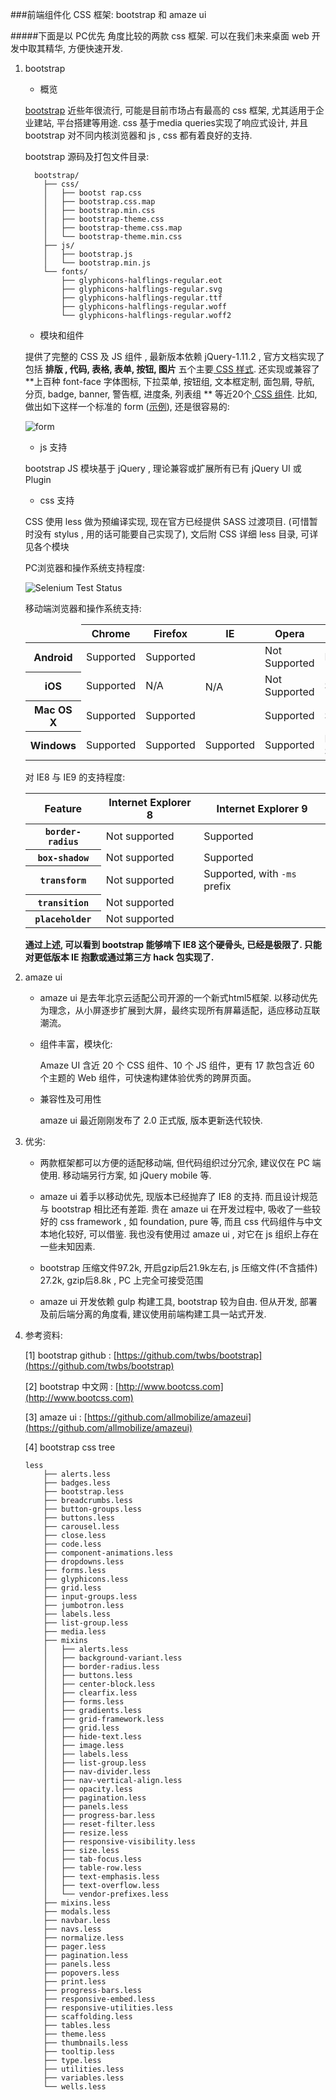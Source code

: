 ###前端组件化 CSS 框架: bootstrap 和 amaze ui

#####下面是以 PC优先 角度比较的两款 css 框架. 可以在我们未来桌面 web 开发中取其精华, 方便快速开发.

1.	bootstrap

	-	概览

	[bootstrap](http://getbootstrap.com/) 近些年很流行, 可能是目前市场占有最高的 css 框架, 尤其适用于企业建站, 平台搭建等用途. css 基于media queries实现了响应式设计, 并且 bootstrap 对不同内核浏览器和 js , css 都有着良好的支持.

	bootstrap 源码及打包文件目录:

	```
	  bootstrap/
	    ├── css/
	    │   ├── bootst rap.css
	    │   ├── bootstrap.css.map
	    │   ├── bootstrap.min.css
	    │   ├── bootstrap-theme.css
	    │   ├── bootstrap-theme.css.map
	    │   └── bootstrap-theme.min.css
	    ├── js/
	    │   ├── bootstrap.js
	    │   └── bootstrap.min.js
	    └── fonts/
	        ├── glyphicons-halflings-regular.eot
	        ├── glyphicons-halflings-regular.svg
	        ├── glyphicons-halflings-regular.ttf
	        ├── glyphicons-halflings-regular.woff
	        └── glyphicons-halflings-regular.woff2
	```

	-	模块和组件

	提供了完整的 CSS 及 JS 组件 , 最新版本依赖 jQuery-1.11.2 , 官方文档实现了包括 **排版 , 代码, 表格, 表单, 按钮, 图片** 五个主要[ CSS 样式](http://getbootstrap.com/css/). 还实现或兼容了**上百种 font-face 字体图标, 下拉菜单, 按钮组, 文本框定制, 面包屑, 导航, 分页, badge, banner, 警告框, 进度条, 列表组 ** 等近20个[ CSS 组件](http://getbootstrap.com/components/). 比如, 做出如下这样一个标准的 form ([示例](http://docs.javapk.net/jqm/demo/4.html)), 还是很容易的:

	![form](http://pic.yupoo.com/lamentchina_v/EoQEgviO/15fN9Z.jpg)

	-	js 支持

	bootstrap JS 模块基于 jQuery , 理论兼容或扩展所有已有 jQuery UI 或 Plugin

	-	css 支持

	CSS 使用 less 做为预编译实现, 现在官方已经提供 SASS 过渡项目. (可惜暂时没有 stylus , 用的话可能要自己实现了), 文后附 CSS 详细 less 目录, 可详见各个模块

	PC浏览器和操作系统支持程度:

	![Selenium Test Status](http://pic.yupoo.com/lamentchina_v/EoHr14zF/zYvlq.jpg)

	移动端浏览器和操作系统支持:

	<table class="table table-bordered table-striped"> <thead> <tr> <td></td> <th>Chrome</th> <th>Firefox</th> <th>IE</th> <th>Opera</th> <th>Safari</th> </tr> </thead> <tbody> <tr> <th>Android</th> <td class="text-success"><span class="glyphicon glyphicon-ok" aria-hidden="true"></span> Supported</td> <td class="text-success"><span class="glyphicon glyphicon-ok" aria-hidden="true"></span> Supported</td> <td class="text-muted" rowspan="3" style="vertical-align: middle;">N/A</td> <td class="text-danger"><span class="glyphicon glyphicon-remove" aria-hidden="true"></span> Not Supported</td> <td class="text-muted">N/A</td> </tr> <tr> <th scope="row">iOS</th> <td class="text-success"><span class="glyphicon glyphicon-ok" aria-hidden="true"></span> Supported</td> <td class="text-muted">N/A</td> <td class="text-danger"><span class="glyphicon glyphicon-remove" aria-hidden="true"></span> Not Supported</td> <td class="text-success"><span class="glyphicon glyphicon-ok" aria-hidden="true"></span> Supported</td> </tr> <tr> <th scope="row">Mac OS X</th> <td class="text-success"><span class="glyphicon glyphicon-ok" aria-hidden="true"></span> Supported</td> <td class="text-success"><span class="glyphicon glyphicon-ok" aria-hidden="true"></span> Supported</td> <td class="text-success"><span class="glyphicon glyphicon-ok" aria-hidden="true"></span> Supported</td> <td class="text-success"><span class="glyphicon glyphicon-ok" aria-hidden="true"></span> Supported</td> </tr> <tr> <th scope="row">Windows</th> <td class="text-success"><span class="glyphicon glyphicon-ok" aria-hidden="true"></span> Supported</td> <td class="text-success"><span class="glyphicon glyphicon-ok" aria-hidden="true"></span> Supported</td> <td class="text-success"><span class="glyphicon glyphicon-ok" aria-hidden="true"></span> Supported</td> <td class="text-success"><span class="glyphicon glyphicon-ok" aria-hidden="true"></span> Supported</td> <td class="text-danger"><span class="glyphicon glyphicon-remove" aria-hidden="true"></span> Not Supported</td> </tr> </tbody> </table>

	对 IE8 与 IE9 的支持程度:

	<table class="table table-bordered table-striped"> <thead> <tr> <th class="col-xs-4">Feature</th> <th class="col-xs-4">Internet Explorer 8</th> <th class="col-xs-4">Internet Explorer 9</th> </tr> </thead> <tbody> <tr> <th scope="row"><code>border-radius</code></th> <td class="text-danger"><span class="glyphicon glyphicon-remove" aria-hidden="true"></span> Not supported</td> <td class="text-success"><span class="glyphicon glyphicon-ok" aria-hidden="true"></span> Supported</td> </tr> <tr> <th scope="row"><code>box-shadow</code></th> <td class="text-danger"><span class="glyphicon glyphicon-remove" aria-hidden="true"></span> Not supported</td> <td class="text-success"><span class="glyphicon glyphicon-ok" aria-hidden="true"></span> Supported</td> </tr> <tr> <th scope="row"><code>transform</code></th> <td class="text-danger"><span class="glyphicon glyphicon-remove" aria-hidden="true"></span> Not supported</td> <td class="text-success"><span class="glyphicon glyphicon-ok" aria-hidden="true"></span> Supported, with <code>-ms</code> prefix</td> </tr> <tr> <th scope="row"><code>transition</code></th> <td colspan="2" class="text-danger"><span class="glyphicon glyphicon-remove" aria-hidden="true"></span> Not supported</td> </tr> <tr> <th scope="row"><code>placeholder</code></th> <td colspan="2" class="text-danger"><span class="glyphicon glyphicon-remove" aria-hidden="true"></span> Not supported</td> </tr> </tbody> </table>

	**通过上述, 可以看到 bootstrap 能够啃下 IE8 这个硬骨头, 已经是极限了. 只能对更低版本 IE 抱歉或通过第三方 hack 包实现了.**

2.	amaze ui

	-	amaze ui 是去年北京云适配公司开源的一个新式html5框架. 以移动优先为理念，从小屏逐步扩展到大屏，最终实现所有屏幕适配，适应移动互联潮流。

	-	组件丰富，模块化:

		Amaze UI 含近 20 个 CSS 组件、10 个 JS 组件，更有 17 款包含近 60 个主题的 Web 组件，可快速构建体验优秀的跨屏页面。

	-	兼容性及可用性

		amaze ui 最近刚刚发布了 2.0 正式版, 版本更新迭代较快.

3.	优劣:

	-	两款框架都可以方便的适配移动端, 但代码组织过分冗余, 建议仅在 PC 端使用. 移动端另行方案, 如 jQuery mobile 等.

	-	amaze ui 着手以移动优先, 现版本已经抛弃了 IE8 的支持. 而且设计规范与 bootstrap 相比还有差距. 贵在 amaze ui 在开发过程中, 吸收了一些较好的 css framework , 如 foundation, pure 等, 而且 css 代码组件与中文本地化较好, 可以借鉴. 我也没有使用过 amaze ui , 对它在 js 组织上存在一些未知因素.

	-	bootstrap 压缩文件97.2k, 开启gzip后21.9k左右, js 压缩文件(不含插件) 27.2k, gzip后8.8k , PC 上完全可接受范围

	-	amaze ui 开发依赖 gulp 构建工具, bootstrap 较为自由. 但从开发, 部署及前后端分离的角度看, 建议使用前端构建工具一站式开发.

4.	参考资料:

	[1] bootstrap github : [https://github.com/twbs/bootstrap](https://github.com/twbs/bootstrap)

	[2] bootstrap 中文网 : [http://www.bootcss.com](http://www.bootcss.com)

	[3] amaze ui : [https://github.com/allmobilize/amazeui](https://github.com/allmobilize/amazeui)

	[4] bootstrap css tree

	```
	less
	    ├── alerts.less
	    ├── badges.less
	    ├── bootstrap.less
	    ├── breadcrumbs.less
	    ├── button-groups.less
	    ├── buttons.less
	    ├── carousel.less
	    ├── close.less
	    ├── code.less
	    ├── component-animations.less
	    ├── dropdowns.less
	    ├── forms.less
	    ├── glyphicons.less
	    ├── grid.less
	    ├── input-groups.less
	    ├── jumbotron.less
	    ├── labels.less
	    ├── list-group.less
	    ├── media.less
	    ├── mixins
	    │   ├── alerts.less
	    │   ├── background-variant.less
	    │   ├── border-radius.less
	    │   ├── buttons.less
	    │   ├── center-block.less
	    │   ├── clearfix.less
	    │   ├── forms.less
	    │   ├── gradients.less
	    │   ├── grid-framework.less
	    │   ├── grid.less
	    │   ├── hide-text.less
	    │   ├── image.less
	    │   ├── labels.less
	    │   ├── list-group.less
	    │   ├── nav-divider.less
	    │   ├── nav-vertical-align.less
	    │   ├── opacity.less
	    │   ├── pagination.less
	    │   ├── panels.less
	    │   ├── progress-bar.less
	    │   ├── reset-filter.less
	    │   ├── resize.less
	    │   ├── responsive-visibility.less
	    │   ├── size.less
	    │   ├── tab-focus.less
	    │   ├── table-row.less
	    │   ├── text-emphasis.less
	    │   ├── text-overflow.less
	    │   └── vendor-prefixes.less
	    ├── mixins.less
	    ├── modals.less
	    ├── navbar.less
	    ├── navs.less
	    ├── normalize.less
	    ├── pager.less
	    ├── pagination.less
	    ├── panels.less
	    ├── popovers.less
	    ├── print.less
	    ├── progress-bars.less
	    ├── responsive-embed.less
	    ├── responsive-utilities.less
	    ├── scaffolding.less
	    ├── tables.less
	    ├── theme.less
	    ├── thumbnails.less
	    ├── tooltip.less
	    ├── type.less
	    ├── utilities.less
	    ├── variables.less
	    └── wells.less
	```
